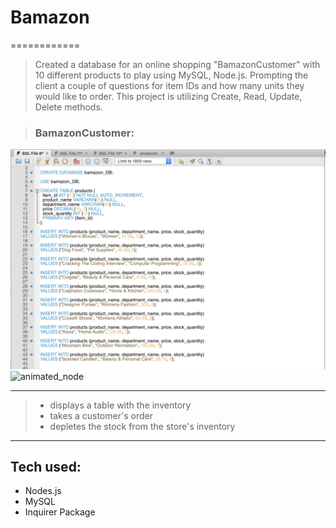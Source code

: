 # Bamazon
============
>  Created a database for an online shopping "BamazonCustomer" with 10 different products to play using MySQL, Node.js. Prompting the client a couple of questions for item IDs and how many units they would like to order. This project is utilizing Create, Read, Update, Delete methods.

> ### BamazonCustomer:


![mySQL image](/Database.png)
![animated_node](/giphy.gif)

---------------------------------------------
> * displays a table with the inventory
> * takes a customer's order
> * depletes the stock from the store's inventory

---------------------------------------------
Tech used:
---------- 
* Nodes.js
* MySQL
* Inquirer Package

